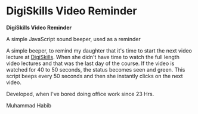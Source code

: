 # DigiSkills Video Reminder

**DigiSkills Video Reminder**

A simple JavaScript sound beeper, used as a reminder

A simple beeper, to remind my daughter that it's time to start the next video lecture at <a href="https://digiskills.pk" target="_blank">DigiSkills</a>. When she didn't have time to watch the full length video lectures and that was the last day of the course. If the video is watched for 40 to 50 seconds, the status becomes seen and green. This script beeps every 50 seconds and then she instantly clicks on the next video.

Developed, when I've bored doing office work since 23 Hrs.

Muhammad Habib